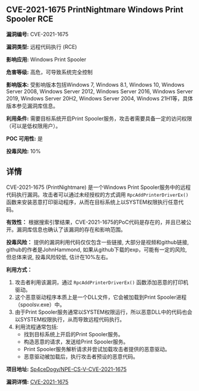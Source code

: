 ## CVE-2021-1675 PrintNightmare Windows Print Spooler RCE

**漏洞编号:** CVE-2021-1675

**漏洞类型:** 远程代码执行 (RCE)

**影响应用:** Windows Print Spooler

**危害等级:** 高危，可导致系统完全控制

**影响版本:** 受影响版本包括Windows 7, Windows 8.1, Windows 10, Windows Server 2008, Windows Server 2012, Windows Server 2016, Windows Server 2019, Windows Server 20H2, Windows Server 2004, Windows 21H1等，具体版本参见漏洞库信息。

**利用条件:** 需要目标系统开启Print Spooler服务，攻击者需要具备一定的访问权限（可以是低权限用户）。

**POC 可用性:** 是

**投毒风险:** 10%

## 详情

CVE-2021-1675 (PrintNightmare) 是一个Windows Print Spooler服务中的远程代码执行漏洞。攻击者可以通过未经授权的方式调用 `RpcAddPrinterDriverEx()` 函数来安装恶意打印驱动程序，从而在目标系统上以SYSTEM权限执行任意代码。

**有效性：**
根据搜索引擎结果，CVE-2021-1675的PoC代码是存在的，并且已被公开。漏洞库信息也确认了该漏洞的存在和影响范围。

**投毒风险：**
提供的漏洞利用代码仅仅包含一些链接, 大部分是视频和github链接, github的作者是JohnHammond, 如果从github下载的exp，可能有一定的风险, 但总体来说, 投毒风险较低, 估计在10%左右。

**利用方式：**
1.  攻击者利用该漏洞，通过 `RpcAddPrinterDriverEx()` 函数添加恶意的打印机驱动。
2.  这个恶意驱动程序本质上是一个DLL文件，它会被加载到Print Spooler进程（spoolsv.exe）中。
3.  由于Print Spooler服务通常以SYSTEM权限运行，所以恶意DLL中的代码也会以SYSTEM权限执行，从而导致远程代码执行。
4.  利用流程通常包括:
    * 找到目标系统上开启的Print Spooler服务。
    * 构造恶意的请求，发送给Print Spooler服务。
    *  Print Spooler服务解析请求并尝试加载攻击者提供的恶意驱动。
    *  恶意驱动被加载后，执行攻击者预设的恶意代码。

**项目地址:** [Sp4ceDogy/NPE-CS-V-CVE-2021-1675](https://github.com/Sp4ceDogy/NPE-CS-V-CVE-2021-1675)

**漏洞详情:** [CVE-2021-1675](https://nvd.nist.gov/vuln/detail/CVE-2021-1675)